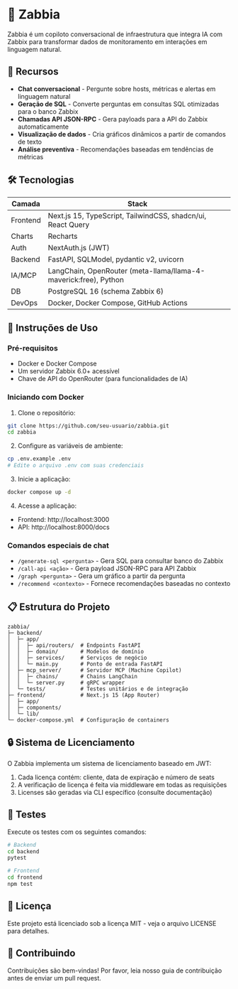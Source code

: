 # 🚀 Zabbia

Zabbia é um copiloto conversacional de infraestrutura que integra IA com Zabbix para transformar dados de monitoramento em interações em linguagem natural.

## 🌟 Recursos

- **Chat conversacional** - Pergunte sobre hosts, métricas e alertas em linguagem natural
- **Geração de SQL** - Converte perguntas em consultas SQL otimizadas para o banco Zabbix
- **Chamadas API JSON-RPC** - Gera payloads para a API do Zabbix automaticamente
- **Visualização de dados** - Cria gráficos dinâmicos a partir de comandos de texto
- **Análise preventiva** - Recomendações baseadas em tendências de métricas

## 🛠️ Tecnologias

| Camada     | Stack                                                       |
|------------|-------------------------------------------------------------|
| Frontend   | Next.js 15, TypeScript, TailwindCSS, shadcn/ui, React Query |
| Charts     | Recharts                                                    |
| Auth       | NextAuth.js (JWT)                                           |
| Backend    | FastAPI, SQLModel, pydantic v2, uvicorn                     |
| IA/MCP     | LangChain, OpenRouter (meta-llama/llama-4-maverick:free), Python                 |
| DB         | PostgreSQL 16 (schema Zabbix 6)                             |
| DevOps     | Docker, Docker Compose, GitHub Actions                      |

## 🚀 Instruções de Uso

### Pré-requisitos

- Docker e Docker Compose
- Um servidor Zabbix 6.0+ acessível
- Chave de API do OpenRouter (para funcionalidades de IA)

### Iniciando com Docker

1. Clone o repositório:
```bash
git clone https://github.com/seu-usuario/zabbia.git
cd zabbia
```

2. Configure as variáveis de ambiente:
```bash
cp .env.example .env
# Edite o arquivo .env com suas credenciais
```

3. Inicie a aplicação:
```bash
docker compose up -d
```

4. Acesse a aplicação:
- Frontend: http://localhost:3000
- API: http://localhost:8000/docs

### Comandos especiais de chat

- `/generate-sql <pergunta>` - Gera SQL para consultar banco do Zabbix
- `/call-api <ação>` - Gera payload JSON-RPC para API Zabbix
- `/graph <pergunta>` - Gera um gráfico a partir da pergunta
- `/recommend <contexto>` - Fornece recomendações baseadas no contexto

## 📋 Estrutura do Projeto

```
zabbia/
├─ backend/
│  ├─ app/
│  │  ├─ api/routers/  # Endpoints FastAPI
│  │  ├─ domain/       # Modelos de domínio
│  │  ├─ services/     # Serviços de negócio
│  │  └─ main.py       # Ponto de entrada FastAPI
│  ├─ mcp_server/      # Servidor MCP (Machine Copilot)
│  │  ├─ chains/       # Chains LangChain 
│  │  └─ server.py     # gRPC wrapper
│  └─ tests/           # Testes unitários e de integração
├─ frontend/           # Next.js 15 (App Router)
│  ├─ app/
│  ├─ components/
│  └─ lib/
└─ docker-compose.yml  # Configuração de containers
```

## 🔒 Sistema de Licenciamento

O Zabbia implementa um sistema de licenciamento baseado em JWT:

1. Cada licença contém: cliente, data de expiração e número de seats
2. A verificação de licença é feita via middleware em todas as requisições
3. Licenses são geradas via CLI específico (consulte documentação)

## 🧪 Testes

Execute os testes com os seguintes comandos:

```bash
# Backend
cd backend
pytest

# Frontend
cd frontend
npm test
```

## 📜 Licença

Este projeto está licenciado sob a licença MIT - veja o arquivo LICENSE para detalhes.

## 🤝 Contribuindo

Contribuições são bem-vindas! Por favor, leia nosso guia de contribuição antes de enviar um pull request. 